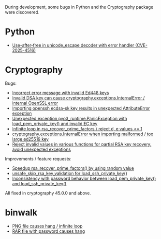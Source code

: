 During development, some bugs in Python and the Cryptography package were discovered.

Python
======

* [Use-after-free in unicode_escape decoder with error handler (CVE-2025-4516)](
  https://github.com/python/cpython/issues/133767)

Cryptography
============

Bugs:

* [Incorrect error message with invalid Ed448 keys](
  https://github.com/pyca/cryptography/pull/11880)
* [Invalid DSA key can cause cryptography.exceptions.InternalError / internal OpenSSL
  error](https://github.com/pyca/cryptography/issues/11920)
* [Importing openssh ecdsa-sk key results in unexpected AttributeError exception](
  https://github.com/pyca/cryptography/issues/12062)
* [Unexpected exception pyo3_runtime.PanicException with load_pem_private_key() and
  invalid EC key](https://github.com/pyca/cryptography/issues/12100)
* [Infinite loop in rsa_recover_prime_factors / reject d, e values <= 1](
  https://github.com/pyca/cryptography/pull/12272)
* [cryptography.exceptions.InternalError when importing malformed / too large ed25519
  key](https://github.com/pyca/cryptography/issues/12746)
* [Reject invalid values in various functions for partial RSA key recovery, avoid
  unexpected exceptions](https://github.com/pyca/cryptography/pull/13032)

Improvements / feature requests:

* [Speedup rsa_recover_prime_factors() by using random value](
  https://github.com/pyca/cryptography/pull/11899)
* [unsafe_skip_rsa_key_validation for load_ssh_private_key()](
  https://github.com/pyca/cryptography/issues/12307)
* [Inconsistency with password behavior between load_pem_private_key() and
  load_ssh_private_key()](https://github.com/pyca/cryptography/issues/12070)

All fixed in cryptography 45.0.0 and above.

binwalk
=======

* [PNG file causes hang / infinite loop](https://github.com/ReFirmLabs/binwalk/issues/877)
* [RAR file with password causes hang](https://github.com/ReFirmLabs/binwalk/issues/878)
